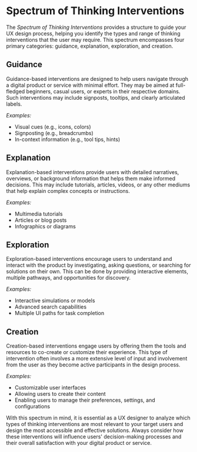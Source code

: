 # Spectrum of Thinking Interventions

The _Spectrum of Thinking Interventions_ provides a structure to guide your UX design process, helping you identify the types and range of thinking interventions that the user may require. This spectrum encompasses four primary categories: guidance, explanation, exploration, and creation.

## Guidance

Guidance-based interventions are designed to help users navigate through a digital product or service with minimal effort. They may be aimed at full-fledged beginners, casual users, or experts in their respective domains. Such interventions may include signposts, tooltips, and clearly articulated labels.

_Examples:_

- Visual cues (e.g., icons, colors)
- Signposting (e.g., breadcrumbs)
- In-context information (e.g., tool tips, hints)

## Explanation

Explanation-based interventions provide users with detailed narratives, overviews, or background information that helps them make informed decisions. This may include tutorials, articles, videos, or any other mediums that help explain complex concepts or instructions.

_Examples:_

- Multimedia tutorials
- Articles or blog posts
- Infographics or diagrams

## Exploration

Exploration-based interventions encourage users to understand and interact with the product by investigating, asking questions, or searching for solutions on their own. This can be done by providing interactive elements, multiple pathways, and opportunities for discovery.

_Examples:_

- Interactive simulations or models
- Advanced search capabilities
- Multiple UI paths for task completion

## Creation

Creation-based interventions engage users by offering them the tools and resources to co-create or customize their experience. This type of intervention often involves a more extensive level of input and involvement from the user as they become active participants in the design process.

_Examples:_

- Customizable user interfaces
- Allowing users to create their content
- Enabling users to manage their preferences, settings, and configurations

With this spectrum in mind, it is essential as a UX designer to analyze which types of thinking interventions are most relevant to your target users and design the most accessible and effective solutions. Always consider how these interventions will influence users' decision-making processes and their overall satisfaction with your digital product or service.
